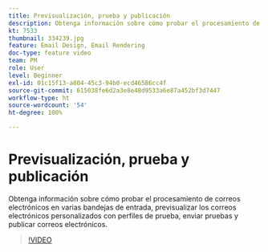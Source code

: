 ```yaml
---
title: Previsualización, prueba y publicación
description: Obtenga información sobre cómo probar el procesamiento de correos electrónicos en varias bandejas de entrada, previsualizar los correos electrónicos personalizados con perfiles de prueba, enviar pruebas y publicar correos electrónicos.
kt: 7533
thumbnail: 334239.jpg
feature: Email Design, Email Rendering
doc-type: feature video
team: PM
role: User
level: Beginner
exl-id: 01c15f13-a804-45c3-94b0-ecd46586cc4f
source-git-commit: 615038fe6d2a3e8e48d9533a6e87a452bf3d7447
workflow-type: ht
source-wordcount: '54'
ht-degree: 100%

---
```


# Previsualización, prueba y publicación

Obtenga información sobre cómo probar el procesamiento de correos electrónicos en varias bandejas de entrada, previsualizar los correos electrónicos personalizados con perfiles de prueba, enviar pruebas y publicar correos electrónicos.

>[!VIDEO](https://video.tv.adobe.com/v/334239?quality=12)
